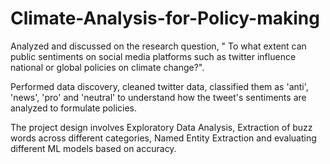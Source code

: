 # Climate-Analysis-for-Policy-making

Analyzed and discussed on the research question, " To what extent can public sentiments on social media platforms such as twitter influence national or global policies on climate change?". 

Performed data discovery, cleaned twitter data, classified them as 'anti', 'news', 'pro' and 'neutral' to understand how the tweet's sentiments are analyzed to formulate policies.

The project design involves Exploratory Data Analysis, Extraction of buzz words across different categories, Named Entity Extraction and evaluating different ML models based on accuracy.
